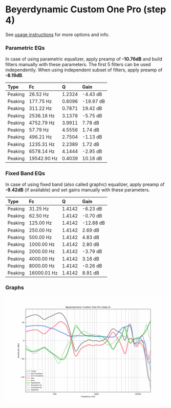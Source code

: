 # Beyerdynamic Custom One Pro (step 4)
See [usage instructions](https://github.com/jaakkopasanen/AutoEq#usage) for more options and info.

### Parametric EQs
In case of using parametric equalizer, apply preamp of **-10.76dB** and build filters manually
with these parameters. The first 5 filters can be used independently.
When using independent subset of filters, apply preamp of **-8.19dB**.

| Type    | Fc          |      Q | Gain      |
|:--------|:------------|:-------|:----------|
| Peaking | 26.52 Hz    | 1.2324 | -4.43 dB  |
| Peaking | 177.75 Hz   | 0.6096 | -19.97 dB |
| Peaking | 311.22 Hz   | 0.7871 | 19.42 dB  |
| Peaking | 2536.16 Hz  | 3.1378 | -5.75 dB  |
| Peaking | 4752.79 Hz  | 3.9911 | 7.78 dB   |
| Peaking | 57.79 Hz    | 4.5556 | 1.74 dB   |
| Peaking | 496.21 Hz   | 2.7504 | -1.13 dB  |
| Peaking | 1235.31 Hz  | 2.2389 | 1.72 dB   |
| Peaking | 6578.14 Hz  | 4.1444 | -2.95 dB  |
| Peaking | 19542.90 Hz | 0.4039 | 10.16 dB  |

### Fixed Band EQs
In case of using fixed band (also called graphic) equalizer, apply preamp of **-9.42dB**
(if available) and set gains manually with these parameters.

| Type    | Fc          |      Q | Gain      |
|:--------|:------------|:-------|:----------|
| Peaking | 31.25 Hz    | 1.4142 | -6.23 dB  |
| Peaking | 62.50 Hz    | 1.4142 | -0.70 dB  |
| Peaking | 125.00 Hz   | 1.4142 | -12.88 dB |
| Peaking | 250.00 Hz   | 1.4142 | 2.69 dB   |
| Peaking | 500.00 Hz   | 1.4142 | 4.83 dB   |
| Peaking | 1000.00 Hz  | 1.4142 | 2.80 dB   |
| Peaking | 2000.00 Hz  | 1.4142 | -3.79 dB  |
| Peaking | 4000.00 Hz  | 1.4142 | 3.16 dB   |
| Peaking | 8000.00 Hz  | 1.4142 | -0.26 dB  |
| Peaking | 16000.01 Hz | 1.4142 | 8.91 dB   |

### Graphs
![](./Beyerdynamic%20Custom%20One%20Pro%20(step%204).png)